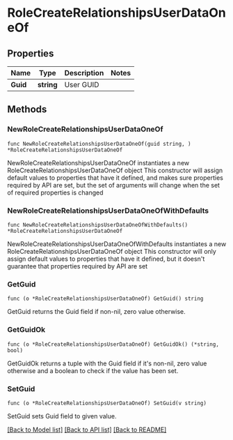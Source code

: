 # RoleCreateRelationshipsUserDataOneOf

## Properties

Name | Type | Description | Notes
------------ | ------------- | ------------- | -------------
**Guid** | **string** | User GUID | 

## Methods

### NewRoleCreateRelationshipsUserDataOneOf

`func NewRoleCreateRelationshipsUserDataOneOf(guid string, ) *RoleCreateRelationshipsUserDataOneOf`

NewRoleCreateRelationshipsUserDataOneOf instantiates a new RoleCreateRelationshipsUserDataOneOf object
This constructor will assign default values to properties that have it defined,
and makes sure properties required by API are set, but the set of arguments
will change when the set of required properties is changed

### NewRoleCreateRelationshipsUserDataOneOfWithDefaults

`func NewRoleCreateRelationshipsUserDataOneOfWithDefaults() *RoleCreateRelationshipsUserDataOneOf`

NewRoleCreateRelationshipsUserDataOneOfWithDefaults instantiates a new RoleCreateRelationshipsUserDataOneOf object
This constructor will only assign default values to properties that have it defined,
but it doesn't guarantee that properties required by API are set

### GetGuid

`func (o *RoleCreateRelationshipsUserDataOneOf) GetGuid() string`

GetGuid returns the Guid field if non-nil, zero value otherwise.

### GetGuidOk

`func (o *RoleCreateRelationshipsUserDataOneOf) GetGuidOk() (*string, bool)`

GetGuidOk returns a tuple with the Guid field if it's non-nil, zero value otherwise
and a boolean to check if the value has been set.

### SetGuid

`func (o *RoleCreateRelationshipsUserDataOneOf) SetGuid(v string)`

SetGuid sets Guid field to given value.



[[Back to Model list]](../README.md#documentation-for-models) [[Back to API list]](../README.md#documentation-for-api-endpoints) [[Back to README]](../README.md)



